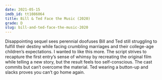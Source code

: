 ```yaml
---
date: 2021-05-15
imdb_id: tt1086064
title: Bill & Ted Face the Music (2020)
grade: D
slug: bill-and-ted-face-the-music-2020
---
```


Disappointing sequel sees perennial doofuses Bill and Ted still struggling to fulfill their destiny while facing crumbling marriages and their college-age children’s expectations. I wanted to like this more. The script strives to recapture the <span data-imdb-id="tt0096928">first entry</span>’s sense of whimsy by recreating the original film while telling a new story, but the result feels too self-conscious. The cast commits but can’t overcome the material. Ted wearing a button-up and slacks proves you can’t go home again.
